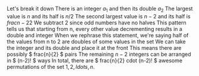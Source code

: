 Let's break it down
There is an integer $a_1$ and then its double $a_2$
The largest value is $n$ and its half is $n/2$
The second largest value is $n-2$ and its half is $frac{n-2}{2}$
We subtract 2 since odd numbers have no halves
This pattern tells us that starting from n, every other value decrementing results in a double and integer
When we rephrase this statement, we're saying half of the values from n to 2 are doubles of some values in the set
We can take the integer and its double and place it at the front
This means there are possibly $ frac{n}{2} $ pairs
The remaining $n-2$ integers can be arranged in $ (n-2)! $ ways
In total, there are $ frac{n}{2} cdot (n-2)! $ awesome permutations of the set ${1, 2, ldots, n}$.
